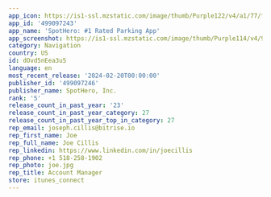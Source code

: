 ```yaml
---
app_icon: https://is1-ssl.mzstatic.com/image/thumb/Purple122/v4/a1/77/ff/a177ffcb-7e60-10fd-6944-04f7d66cf260/AppIcon-0-0-1x_U007emarketing-0-7-0-85-220.png/1024x1024bb.png
app_id: '499097243'
app_name: 'SpotHero: #1 Rated Parking App'
app_screenshot: https://is1-ssl.mzstatic.com/image/thumb/Purple114/v4/99/d7/a7/99d7a79e-e436-81c3-98f5-8ad7685f75b2/pr_source.png/1242x2688bb.png
category: Navigation
country: US
id: dOvd5nEea3u5
language: en
most_recent_release: '2024-02-20T00:00:00'
publisher_id: '499097246'
publisher_name: SpotHero, Inc.
rank: '5'
release_count_in_past_year: '23'
release_count_in_past_year_category: 27
release_count_in_past_year_top_in_category: 27
rep_email: joseph.cillis@bitrise.io
rep_first_name: Joe
rep_full_name: Joe Cillis
rep_linkedin: https://www.linkedin.com/in/joecillis
rep_phone: +1 518-258-1902
rep_photo: joe.jpg
rep_title: Account Manager
store: itunes_connect
---
```

